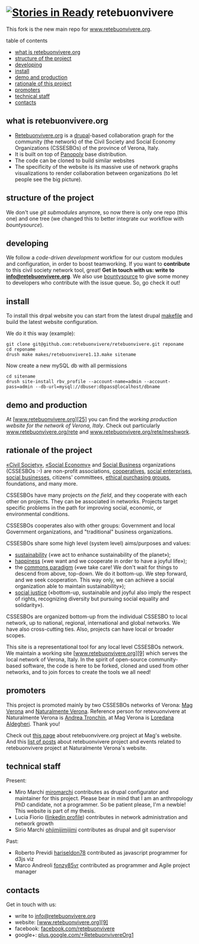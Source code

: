 [![Stories in Ready](https://badge.waffle.io/retebuonvivere/retebuonvivere.png?label=ready&title=Ready)](https://waffle.io/retebuonvivere/retebuonvivere)
retebuonvivere
==============
This fork is the new main repo for www.retebuonvivere.org.

table of contents
* [what is retebuonvivere.org](#what-is-retebuonvivereorg)
* [structure of the project](#structure-of-the-project)
* [developing](#developing)
* [install](#install)
* [demo and production](#demo-and-production)
* [rationale of this project](#rationale-of-the-project)
* [promoters](#promoters)
* [technical staff](#technical-staff)
* [contacts](#contacts)

what is retebuonvivere.org
--------------------------
* [Retebuonvivere.org][25] is a [drupal][6]-based collaboration graph for the community (the network) of the Civil Society and Social Economy Organizations (CSSESBOs) of the province of Verona, Italy.
* It is built on top of [Panopoly][7] base distribution. 
* The code can be cloned to build similar websites
* The specificity of the website is its massive use of network graphs visualizations to render collaboration between organizations (to let people see the big picture).

structure of the project
------------------------
We don't use *git submodules* anymore, so now there is only one repo (this one) and one tree (we changed this to better integrate our workflow with *bountysource*).

developing
----------
We follow a *code-driven development* workflow for our custom modules and configuration, in order to boost teamworking.
If you want to **contribute** to this civil society network tool, great! **Get in touch with us: write to info@retebuonvivere.org**.
We also use [bountysource][30] to give some money to developers who contribute with the issue queue. So, go check it out!

install
-------
To install this drpal website you can start from the latest drupal [makefile][31] and build the latest website configuration.

We do it this way (example):
```shell
git clone git@github.com:retebuonvivere/retebuonvivere.git reponame
cd reponame
drush make makes/retebuonvivere1.13.make sitename
```
Now create a new mySQL db with all permissions
```shell
cd sitename
drush site-install rbv_profile --account-name=admin --account-pass=admin --db-url=mysql://dbuser:dbpass@localhost/dbname
```
demo and production
-------------------
At [www.retebuonvivere.org][25] you can find the *working production website for the network of Verona, Italy*. Check out particularly www.retebuonvivere.org/rete and www.retebuonvivere.org/rete/meshwork.

rationale of the project
------------------------
[«Civil Society»][4], [«Social Economy»][5] and [Social Business][8] organizations (CSSESBOs :-) are non-profit associations, [cooperatives][23], [social enterprises][22], [social businesses][8], citizens' committees, [ethical purchasing groups][11], foundations, and many more.

CSSESBOs have many projects *on the field*, and they cooperate with each other on projects. They can be associated in networks. Projects target specific problems in the path for improving social, economic, or environmental conditions.

CSSESBOs cooperates also with other groups: Government and local Government organizations, and "traditional" business organizations. 

CSSESBOs share some high level (system level) aims/purposes and values: 
* [sustainability][12] («we act to enhance sustainability of the planet»); 
* [happiness][13] («we want and we cooperate in order to have a joyful life»);
* the [commons paradigm][10] («we take care! We don't wait for things to descend from above, top-down. We do it bottom-up. We step forward, and we seek cooperation. This way only, we can achieve a social organization able to maintain sustainability»);
* [social justice][14] («bottom-up, sustainable and joyful also imply the respect of rights, recognizing diversity but pursuing social equality and solidarity»).

CSSESBOs are organized bottom-up from the individual CSSESBO to local network, up to national, regional, international and global networks. We have also cross-cutting ties. Also, projects can have local or broader scopes.

This site is a representational tool for any local level CSSESBOs network. We maintain a working site [www.retebuonvivere.org][9] which serves the local network of Verona, Italy. In the spirit of open-source community-based software, the code is here to be forked, cloned and used from other networks, and to join forces to create the tools we all need!

promoters
---------
This project is promoted mainly by two CSSESBOs networks of Verona: [Mag Verona][15] and [Naturalmente Verona][16]. Reference person for retevuonvivere at Naturalmente Verona is [Andrea Tronchin][28], at Mag Verona is [Loredana Aldegheri][29]. Thank you!

Check out [this page][17] about retebuonvivere.org project at Mag's website.
And this [list of posts][18] about retebuonvivere project and events related to retebuonvivere project at Naturalmente Verona's website.

technical staff
---------------
Present:
* Miro Marchi [miromarchi][21] contributes as drupal configurator and maintainer for this project. Please bear in mind that I am an anthropology PhD candidate, not a programmer. So be patient please, I'm a newbie! This website is part of my thesis.
* Lucia Fiorio ([linkedin profile][27]) contributes in network administration and network growth
* Sirio Marchi [ohjimijimijimi][19] contributes as drupal and git supervisor

Past:
* Roberto Previdi [hariseldon78][26] contributed as javascript programmer for d3js viz
* Marco Andreoli [fonzy85vr][20] contributed as programmer and Agile project manager

contacts
--------
Get in touch with us:
* write to info@retebuonvivere.org
* website: [www.retebuonvivere.org][9]
* facebook: [facebook.com/retebuonvivere][32]
* google+: [plus.google.com/+RetebuonvivereOrg1][33]


[1]: http://nuvole.org/blog/code-driven-development
[2]: http://nuvole.org/blog/2012/feb/07/hard-and-soft-configuration-drupal-distributions
[3]: http://nuvole.org/blog/2010/aug/24/features-based-development-workflow
[4]: https://en.wikipedia.org/wiki/Civil_society
[5]: https://en.wikipedia.org/wiki/Social_economy
[6]: https://drupal.org/
[7]: https://drupal.org/project/panopoly
[8]: https://en.wikipedia.org/wiki/Social_business
[9]: http://www.retebuonvivere.org/
[10]: https://en.wikipedia.org/wiki/Commons
[11]: https://en.wikipedia.org/wiki/Ethical_purchasing_groups
[12]: https://en.wikipedia.org/wiki/Sustainability
[13]: https://en.wikipedia.org/wiki/Happiness
[14]: https://en.wikipedia.org/wiki/Social_justice
[15]: http://www.magverona.it/
[16]: http://www.naturalmenteverona.org/
[17]: http://www.magverona.it/la-rete-del-buon-vivere-org/
[18]: http://www.naturalmenteverona.org/tag/portale-del-terzo-settore/
[19]: https://github.com/ohjimijimijimi
[20]: https://github.com/fonzy85vr
[21]: https://github.com/miromarchi
[22]: https://en.wikipedia.org/wiki/Social_entrepreneurship
[23]: https://en.wikipedia.org/wiki/Cooperative
[24]: http://dev-rbv-pan.gotpantheon.com/
[25]: http://www.retebuonvivere.org/
[26]: https://github.com/hariseldon78
[27]: http://it.linkedin.com/pub/lucia-fiorio/70/391/ab1/en
[28]: https://www.facebook.com/atronchin
[29]: http://www.magverona.it/testi-e-interventi-di-loredana-aldegheri/
[30]: https://www.bountysource.com/teams/retebuonvivere
[31]: https://github.com/retebuonvivere/retebuonvivere/tree/master/drupal/makes
[32]: https://www.facebook.com/retebuonvivere
[33]: https://plus.google.com/+RetebuonvivereOrg1
